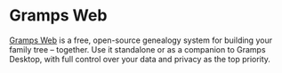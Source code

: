 # Gramps Web

[Gramps Web](https://www.grampsweb.org/) is a free, open-source genealogy system for building your family tree – together. Use it standalone or as a companion to Gramps Desktop, with full control over your data and privacy as the top priority.
